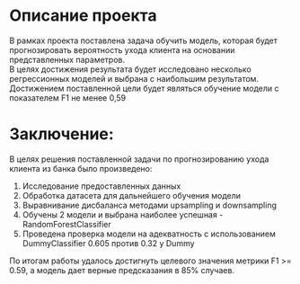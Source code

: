 # Описание проекта

В рамках проекта поставлена задача обучить модель, которая будет прогнозировать вероятность ухода клиента на основании представленных параметров. \
В целях достижения результата будет исследовано несколько регрессионных моделей и выбрана с наибольшим результатом. \
Достижением поставленной цели будет являться обучение модели с показателем F1 не менее 0,59 


# Заключение:
В целях решения поставленной задачи по прогнозированию ухода клиента из банка было произведено:
1. Исследование предоставленных данных
2. Обработка датасета для дальнейшего обучения модели
3. Выравнивание дисбаланса методами upsampling и downsampling
4. Обучены 2 модели и выбрана наиболее успешная - RandomForestClassifier
5. Проведена проверка модели на адекватность с использованием DummyClassifier 0.605 против 0.32 у Dummy


По итогам работы удалось достигнуть целевого значения метрики F1 >= 0.59, а модель дает верные предсказания в 85% случаев.